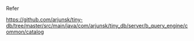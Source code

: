 Refer

https://github.com/arjunsk/tiny-db/tree/master/src/main/java/com/arjunsk/tiny_db/server/b_query_engine/common/catalog


